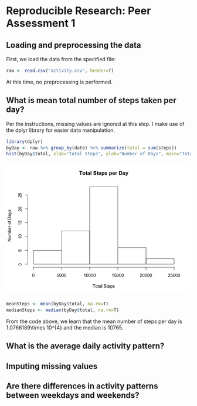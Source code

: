 # Reproducible Research: Peer Assessment 1


## Loading and preprocessing the data
First, we load the data from the specified file:


```r
raw <- read.csv("activity.csv", header=T)
```

At this time, no preprocessing is performed.

## What is mean total number of steps taken per day?
Per the instructions, missing values are ignored at this step. I make use of 
the dplyr library for easier data manipulation.


```r
library(dplyr)
byDay <- raw %>% group_by(date) %>% summarize(total = sum(steps))
hist(byDay$total, xlab="Total Steps", ylab="Number of Days", main="Total Steps per Day")
```

![](PA1_template_files/figure-html/unnamed-chunk-2-1.png) 

```r
meanSteps <- mean(byDay$total, na.rm=T)
medianSteps <- median(byDay$total, na.rm=T)
```

From the code above, we learn that the mean number of steps per day is 1.0766189\times 10^{4} and the median is 10765.

## What is the average daily activity pattern?



## Imputing missing values



## Are there differences in activity patterns between weekdays and weekends?

